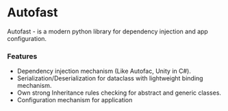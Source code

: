 # Autofast
Autofast - is a modern python library for dependency injection and app configuration.

### Features

- Dependency injection mechanism (Like Autofac, Unity in C#).
- Serialization/Deserialization for dataclass with lightweight binding mechanism.
- Own strong Inheritance rules checking for abstract and generic classes.
- Configuration mechanism for application
